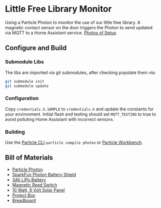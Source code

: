 # Little Free Library Monitor

Using a Particle Photon to monitor the use of our little free library. A magnetic contact sensor on the door triggers
the Photon to send updated via MQTT to a Home Assistant service.
[Photos of Setup](https://photos.google.com/share/AF1QipN5xh3hu_HO4zXRZLLBMUYIvoRR8gYFrqdjjhFlartGJoHF_7nDE2l5T03hNQTMsQ?key=NlczaDVhcS1wTExfV0xsc3lONEVtWWJIeG9KbnhR)

## Configure and Build

### Submodule Libs

The libs are imported via git submodules, after checking populate them via:

```bash
git submodule init
git submodule update
```

### Configuration

Copy `credentials.h.SAMPLE` to `credentials.h` and update the constants for your environment. Initial flash and testing
should set `MQTT_TESTING` to true to avoid polluting Home Assistant with incorrect sensors.

### Building

Use the [Particle CLI](https://docs.particle.io/tutorials/developer-tools/cli/) `particle compile photon` or
[Particle Workbench](https://docs.particle.io/tutorials/developer-tools/workbench/).


## Bill of Materials

* [Particle Photon](https://store.particle.io/collections/gen-2/products/photon)
* [SparkFun Photon Battery Shield](https://www.sparkfun.com/products/13626)
* [3Ah LiPo Battery](https://www.amazon.com/gp/product/B07TVDPC21)
* [Magnetic Reed Switch](https://www.amazon.com/gp/product/B07YVG94SF)
* [10 Watt, 6 Volt Solar Panel](https://www.amazon.com/gp/product/B085W9KCZ8)
* [Project Box](https://www.amazon.com/gp/product/B073Y7FW1Q)
* [Breadboard](https://www.amazon.com/gp/product/B07PCJP9DY)

